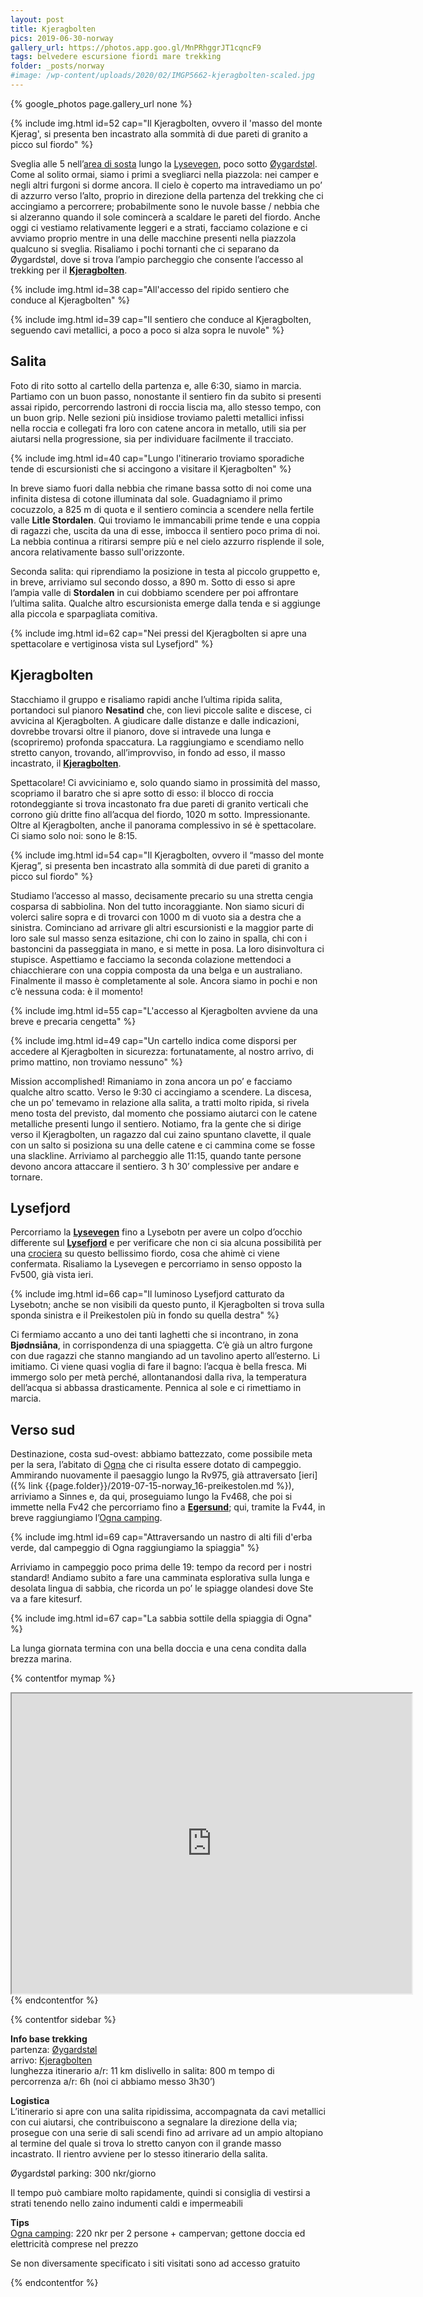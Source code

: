 ```yaml
---
layout: post
title: Kjeragbolten
pics: 2019-06-30-norway
gallery_url: https://photos.app.goo.gl/MnPRhggrJT1cqncF9
tags: belvedere escursione fiordi mare trekking
folder: _posts/norway
#image: /wp-content/uploads/2020/02/IMGP5662-kjeragbolten-scaled.jpg
---
```


{% google_photos page.gallery_url none %}

{% include img.html id=52 cap="Il Kjeragbolten, ovvero il 'masso del monte Kjerag', si presenta ben incastrato alla sommità di due pareti di granito a picco sul fiordo" %}

Sveglia alle 5 nell’[area di sosta](https://park4night.com/lieu/85169//lysebotn-1-sekund%C3%A6r-fylkesveg-500/norway/forsand#.XUVprugzaUk) lungo la [Lysevegen](https://www.visitnorway.com/listings/lysevegen-road/185655/), poco sotto [Øygardstøl](https://www.visitnorway.com/places-to-go/southern-norway/listings-lister/hike-from-%C3%98ygardst%C3%B8l-to-langavatn-via-kjerag/7736/). Come al solito ormai, siamo i primi a svegliarci nella piazzola: nei camper e negli altri furgoni si dorme ancora. Il cielo è coperto ma intravediamo un po’ di azzurro verso l’alto, proprio in direzione della partenza del trekking che ci accingiamo a percorrere; probabilmente sono le nuvole basse / nebbia che si alzeranno quando il sole comincerà a scaldare le pareti del fiordo. Anche oggi ci vestiamo relativamente leggeri e a strati, facciamo colazione e ci avviamo proprio mentre in una delle macchine presenti nella piazzola qualcuno si sveglia. Risaliamo i pochi tornanti che ci separano da Øygardstøl, dove si trova l’ampio parcheggio che consente l’accesso al trekking per il **[Kjeragbolten](https://www.fjordnorway.com/top-attractions/preikestolen/kjerag)**.

{% include img.html id=38 cap="All'accesso del ripido sentiero che conduce al Kjeragbolten" %}

{% include img.html id=39 cap="Il sentiero che conduce al Kjeragbolten, seguendo cavi metallici, a poco a poco si alza sopra le nuvole" %}

## Salita

Foto di rito sotto al cartello della partenza e, alle 6:30, siamo in marcia. Partiamo con un buon passo, nonostante il sentiero fin da subito si presenti assai ripido, percorrendo lastroni di roccia liscia ma, allo stesso tempo, con un buon grip. Nelle sezioni più insidiose troviamo paletti metallici infissi nella roccia e collegati fra loro con catene ancora in metallo, utili sia per aiutarsi nella progressione, sia per individuare facilmente il tracciato.

{% include img.html id=40 cap="Lungo l'itinerario troviamo sporadiche tende di escursionisti che si accingono a visitare il Kjeragbolten" %}

In breve siamo fuori dalla nebbia che rimane bassa sotto di noi come una infinita distesa di cotone illuminata dal sole. Guadagniamo il primo cocuzzolo, a 825 m di quota e il sentiero comincia a scendere nella fertile valle **Litle Stordalen**. Qui troviamo le immancabili prime tende e una coppia di ragazzi che, uscita da una di esse, imbocca il sentiero poco prima di noi. La nebbia continua a ritirarsi sempre più e nel cielo azzurro risplende il sole, ancora relativamente basso sull'orizzonte.

Seconda salita: qui riprendiamo la posizione in testa al piccolo gruppetto e, in breve, arriviamo sul secondo dosso, a 890 m. Sotto di esso si apre l’ampia valle di **Stordalen** in cui dobbiamo scendere per poi affrontare l’ultima salita. Qualche altro escursionista emerge dalla tenda e si aggiunge alla piccola e sparpagliata comitiva.

{% include img.html id=62 cap="Nei pressi del Kjeragbolten si apre una spettacolare e vertiginosa vista sul Lysefjord" %}

## Kjeragbolten

Stacchiamo il gruppo e risaliamo rapidi anche l’ultima ripida salita, portandoci sul pianoro **Nesatind** che, con lievi piccole salite e discese, ci avvicina al Kjeragbolten. A giudicare dalle distanze e dalle indicazioni, dovrebbe trovarsi oltre il pianoro, dove si intravede una lunga e (scopriremo) profonda spaccatura. La raggiungiamo e scendiamo nello stretto canyon, trovando, all’improvviso, in fondo ad esso, il masso incastrato, il **[Kjeragbolten](https://www.fjordnorway.com/top-attractions/preikestolen/kjerag)**.

Spettacolare! Ci avviciniamo e, solo quando siamo in prossimità del masso, scopriamo il baratro che si apre sotto di esso: il blocco di roccia rotondeggiante si trova incastonato fra due pareti di granito verticali che corrono giù dritte fino all’acqua del fiordo, 1020 m sotto. Impressionante. Oltre al Kjeragbolten, anche il panorama complessivo in sé è spettacolare. Ci siamo solo noi: sono le 8:15.

{% include img.html id=54 cap="Il Kjeragbolten, ovvero il “masso del monte Kjerag”, si presenta ben incastrato alla sommità di due pareti di granito a picco sul fiordo" %}

Studiamo l’accesso al masso, decisamente precario su una stretta cengia cosparsa di sabbiolina. Non del tutto incoraggiante. Non siamo sicuri di volerci salire sopra e di trovarci con 1000 m di vuoto sia a destra che a sinistra. Cominciano ad arrivare gli altri escursionisti e la maggior parte di loro sale sul masso senza esitazione, chi con lo zaino in spalla, chi con i bastoncini da passeggiata in mano, e si mette in posa. La loro disinvoltura ci stupisce. Aspettiamo e facciamo la seconda colazione mettendoci a chiacchierare con una coppia composta da una belga e un australiano. Finalmente il masso è completamente al sole. Ancora siamo in pochi e non c’è nessuna coda: è il momento!

{% include img.html id=55 cap="L'accesso al Kjeragbolten avviene da una breve e precaria cengetta" %}

{% include img.html id=49 cap="Un cartello indica come disporsi per accedere al Kjeragbolten in sicurezza: fortunatamente, al nostro arrivo, di primo mattino, non troviamo nessuno" %}

Mission accomplished! Rimaniamo in zona ancora un po’ e facciamo qualche altro scatto. Verso le 9:30 ci accingiamo a scendere. La discesa, che un po’ temevamo in relazione alla salita, a tratti molto ripida, si rivela meno tosta del previsto, dal momento che possiamo aiutarci con le catene metalliche presenti lungo il sentiero. Notiamo, fra la gente che si dirige verso il Kjeragbolten, un ragazzo dal cui zaino spuntano clavette, il quale con un salto si posiziona su una delle catene e ci cammina come se fosse una slackline. Arriviamo al parcheggio alle 11:15, quando tante persone devono ancora attaccare il sentiero. 3 h 30’ complessive per andare e tornare.

## Lysefjord

Percorriamo la **[Lysevegen](https://www.visitnorway.nl/listings/lysevegen-road/185871/)** fino a Lysebotn per avere un colpo d’occhio differente sul **[Lysefjord](http://www.lysefjordeninfo.no/)** e per verificare che non ci sia alcuna possibilità per una [crociera](https://www.visitnorway.com/listings/tourist-car-ferry-on-the-lysefjord/185786/) su questo bellissimo fiordo, cosa che ahimè ci viene confermata. Risaliamo la Lysevegen e percorriamo in senso opposto la Fv500, già vista ieri.

{% include img.html id=66 cap="Il luminoso Lysefjord catturato da Lysebotn; anche se non visibili da questo punto, il Kjeragbolten si trova sulla sponda sinistra e il Preikestolen più in fondo su quella destra" %}

Ci fermiamo accanto a uno dei tanti laghetti che si incontrano, in zona **Bjødnsiåna**, in corrispondenza di una spiaggetta. C’è già un altro furgone con due ragazzi che stanno mangiando ad un tavolino aperto all’esterno. Li imitiamo. Ci viene quasi voglia di fare il bagno: l’acqua è bella fresca. Mi immergo solo per metà perché, allontanandosi dalla riva, la temperatura dell’acqua si abbassa drasticamente. Pennica al sole e ci rimettiamo in marcia.

## Verso sud

Destinazione, costa sud-ovest: abbiamo battezzato, come possibile meta per la sera, l’abitato di [Ogna](https://en.wikipedia.org/wiki/Ogna) che ci risulta essere dotato di campeggio. Ammirando nuovamente il paesaggio lungo la Rv975, già attraversato [ieri]({% link {{page.folder}}/2019-07-15-norway_16-preikestolen.md %}), arriviamo a Sinnes e, da qui, proseguiamo lungo la Fv468, che poi si immette nella Fv42 che percorriamo fino a [**Egersund**](https://www.fjordnor2way.com/places-to-go/egersund-town-centre-p1086743); qui, tramite la Fv44, in breve raggiungiamo l’[Ogna camping](https://www.ognacamping.no/en/).

{% include img.html id=69 cap="Attraversando un nastro di alti fili d'erba verde, dal campeggio di Ogna raggiungiamo la spiaggia" %}

Arriviamo in campeggio poco prima delle 19: tempo da record per i nostri standard! Andiamo subito a fare una camminata esplorativa sulla lunga e desolata lingua di sabbia, che ricorda un po’ le spiagge olandesi dove Ste va a fare kitesurf.

{% include img.html id=67 cap="La sabbia sottile della spiaggia di Ogna" %}

La lunga giornata termina con una bella doccia e una cena condita dalla brezza marina.

{% contentfor mymap %}
<iframe src="https://www.google.com/maps/d/embed?mid=1LdDKUzhuFAxpkqSrMsoEjnDrqMtTHKeT&ehbc=2E312F" width="640" height="480"></iframe>
{% endcontentfor %}

{% contentfor sidebar %}

**Info base trekking**  
partenza: [Øygardstøl](https://www.visitnorway.com/places-to-go/southern-norway/listings-lister/hike-from-%C3%98ygardst%C3%B8l-to-langavatn-via-kjerag/7736/)  
arrivo: [Kjeragbolten](https://www.fjordnorway.com/top-attractions/preikestolen/kjerag)  
lunghezza itinerario a/r: 11 km
dislivello in salita: 800 m
tempo di percorrenza a/r: 6h (noi ci abbiamo messo 3h30’)

**Logistica**  
L’itinerario si apre con una salita ripidissima, accompagnata da cavi metallici con cui aiutarsi, che contribuiscono a segnalare la direzione della via; prosegue con una serie di sali scendi fino ad arrivare ad un ampio altopiano al termine del quale si trova lo stretto canyon con il grande masso incastrato. Il rientro avviene per lo stesso itinerario della salita.

Øygardstøl parking: 300 nkr/giorno

Il tempo può cambiare molto rapidamente, quindi si consiglia di vestirsi a strati tenendo nello zaino indumenti caldi e impermeabili
>  
**Tips**  
[Ogna camping](https://www.ognacamping.no/en/): 220 nkr per 2 persone + campervan; gettone doccia ed elettricità comprese nel prezzo

Se non diversamente specificato i siti visitati sono ad accesso gratuito

{% endcontentfor %}